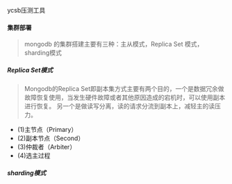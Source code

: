 ycsb压测工具
#### 集群部署
> mongodb 的集群搭建主要有三种：主从模式，Replica Set 模式，sharding模式
##### Replica Set模式
> Mongodb的Replica Set即副本集方式主要有两个目的，一个是数据冗余做故障恢复使用，当发生硬件故障或者其他原因造成的宕机时，可以使用副本进行恢复。
  另一个是做读写分离，读的请求分流到副本上，减轻主的读压力。
  + (1)主节点（Primary）
  + (2)副本节点（Second）
  + (3)仲裁者（Arbiter）
  + (4)选主过程

##### sharding模式
